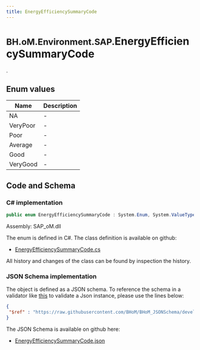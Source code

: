 ```yaml
---
title: EnergyEfficiencySummaryCode
---
```


# <small>BH.oM.Environment.SAP.</small>**EnergyEfficiencySummaryCode**

.

## Enum values

| Name            | Description                                                    |
|-----------------|----------------------------------------------------------------|
| NA |  -  |
| VeryPoor |  -  |
| Poor |  -  |
| Average |  -  |
| Good |  -  |
| VeryGood |  -  |


## Code and Schema

### C# implementation

``` C# title="C#"
public enum EnergyEfficiencySummaryCode : System.Enum, System.ValueType, System.IComparable, System.ISpanFormattable, System.IFormattable, System.IConvertible
```

Assembly: SAP_oM.dll

The enum is defined in C#. The class definition is available on github:

- [EnergyEfficiencySummaryCode.cs](https://github.com/BHoM/SAP_Toolkit/blob/develop/SAP_oM/Enums\EnergyEfficiencySummaryCode.cs)

All history and changes of the class can be found by inspection the history.
### JSON Schema implementation

The object is defined as a JSON schema. To reference the schema in a validator like [this](https://www.jsonschemavalidator.net/) to validate a Json instance, please use the lines below:

``` json title="JSON Schema"
{
 "$ref" : "https://raw.githubusercontent.com/BHoM/BHoM_JSONSchema/develop/SAP_oM/SAP/EnergyEfficiencySummaryCode.json"
}
```

The JSON Schema is available on github here:

- [EnergyEfficiencySummaryCode.json](https://github.com/BHoM/BHoM_JSONSchema/blob/develop/SAP_oM/SAP/EnergyEfficiencySummaryCode.json)
